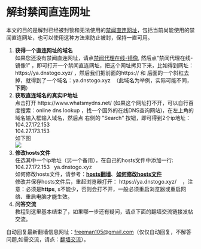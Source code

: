 # 解封禁闻直连网址

本文的目的是解封已经被封锁和无法使用的<a href="https://github.com/bannedbook/fanqiang/wiki#jwurl">禁闻直连网址</a>，包括当前尚能使用的禁闻直连网址，也可以使用这种方法来防止被封，保持一直可用。

<ol type=disc>
<li ><b>获得一个直连网址的域名</b><br/>
如果您还没有禁闻直连网址，请点<a href="https://github.com/bannedbook/fanqiang/wiki#jwurl">禁闻代理在线-镜像</a>, 然后点“禁闻代理在线-镜像1” ，即可打开一个禁闻直连网址，把这个网址拷贝下来，比如得到网址：https://ya.dnstogo.xyz/ ，然后我们把前面的https:// 和 后面的一个斜杠去掉，就得到了一个域名：ya.dnstogo.xyz  （此域名为举例，实际可能不同，<b>下同</b>）<br/></li>

<li ><b>获取直连域名的真实IP地址</b><br/>点击打开 https://www.whatsmydns.net/ (如果这个网址打不开，可以自行百度搜索：online dns lookup ，找一个国外的在线DNS查询网站)，在左上角的域名输入框输入域名，然后点 右侧的 "Search" 按钮，即可得到2个ip地址：<br/>
104.27.172.153 <br/>
104.27.173.153<br/>
如下图<br/>
<img src="https://raw.githubusercontent.com/kgfw/fg/master/hosts/findip.jpg"/>

</li>


<li ><b>修改hosts文件</b><br/>任选其中一个ip地址（另一个备用），在自己的hosts文件中添加一行:<br/>
104.27.172.153   ya.dnstogo.xyz<br/>
如何修改hosts文件，请参考：<strong><a href="https://github.com/bannedbook/fanqiang/wiki/hosts%E7%BF%BB%E5%A2%99" class="wiki-page-link">hosts翻墙</a></strong>、<strong><a href="https://github.com/bannedbook/fanqiang/blob/master/unlockurl/hostsmodify.md">如何修改hosts文件</a></strong>
<br/>
修改并保存hosts文件后，重起浏览器打开： https://ya.dnstogo.xyz/    ，注意：必须是<b>https</b>, s不能少，否则会打不开，一般必须重启浏览器或重启网络、重启电脑才能生效。
</li>

<li ><b>问答交流</b><br/>
教程到这里基本结束了，如果哪一步还有疑问，请点下面的翻墙交流链接发帖交流。</li>
</ol>

<p>自动回复最新翻墙信息网址：<a href="mailto:freeman105@gmail.com">freeman105@gmail.com</a>（仅仅自动回复，不解答问题,如需交流，请点：<a href="https://github.com/bannedbook/fanqiang/issues">翻墙交流</a>）。</p>
